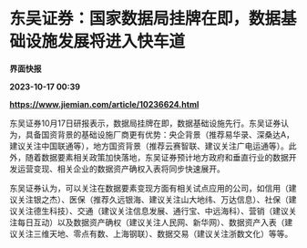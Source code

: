 # 东吴证券：国家数据局挂牌在即，数据基础设施发展将进入快车道
**界面快报**

**2023-10-17 00:39**

**https://www.jiemian.com/article/10236624.html**

东吴证券10月17日研报表示，数据局挂牌在即，数据基础设施先行。东吴证券认为，具备国资背景的基础设施厂商更有优势：央企背景（推荐易华录、深桑达A，建议关注中国联通等），地方国资背景（推荐云赛智联、建议关注广电运通等）。此外，随着数据要素相关政策加快落地，东吴证券预计地方政府和垂直行业的数据开发运营变现、相关企业的数据资产确权入表将同步快速展开。

东吴证券认为，可以关注在数据要素变现方面有相关试点应用的公司，如信用（建议关注银之杰）、医保（推荐久远银海、建议关注山大地纬、万达信息）、社保（建议关注德生科技）、交通（建议关注信息发展、通行宝、中远海科）、营销（建议关注每日互动）以及数据资产确权（建议关注人民网、新华网）、数据资产入表（建议关注三维天地、零点有数、上海钢联）、数据交易（建议关注浙数文化）等等。